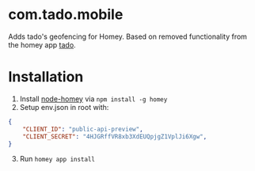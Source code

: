 # com.tado.mobile

Adds tado's geofencing for Homey.
Based on removed functionality from the homey app [tado](https://github.com/athombv/com.tado).

# Installation
1. Install [node-homey](https://github.com/athombv/node-homey) via
 `npm install -g homey`
2. Setup env.json in root with:
```json
{
    "CLIENT_ID": "public-api-preview",
    "CLIENT_SECRET": "4HJGRffVR8xb3XdEUQpjgZ1VplJi6Xgw",
}
```
3. Run `homey app install`
